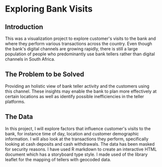 # Exploring Bank Visits

## Introduction

This was a visualization project to explore customer's visits to the bank and where they perform various transactions across the country. Even though the bank's digital channels are growing rapidly, there is still a large population of people who predominantly use bank tellers rather than digital channels in South Africa.   

## The Problem to be Solved
Providing an holistic view of bank teller activity and the customers using this channel. These insights may enable the bank to plan more effectively at certain locations as well as identify possible inefficiencies in the teller platforms.

## The Data
In this project, I will explore factors that influence customer's visits to the bank, for instance time of day, location and customer demographic information. I will also look at the transactions they perform, specifically looking at cash deposits and cash withdrawals.  The data has been masked for security reasons. I have used R markdown to create an interactive HTML document which has a storyboard type style. I made used of the library leaflet for the mapping of tellers with geocoded data.